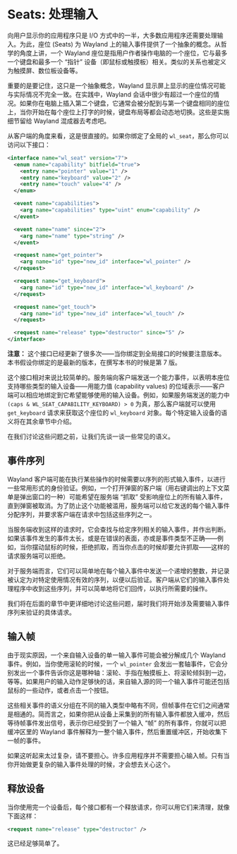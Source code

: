 # Seats: 处理输入

向用户显示你的应用程序只是 I/O 方式中的一半，大多数应用程序还需要处理输入。为此，座位 (Seats) 为 Wayland 上的输入事件提供了一个抽象的概念。从哲学的角度上讲，一个 Wayland 座位是指用户作者操作电脑的一个座位，它与最多一个键盘和最多一个 “指针” 设备（即鼠标或触摸板）相关。类似的关系也被定义为触摸屏、数位板设备等。

重要的是要记住，这只是一个抽象概念，Wayland 显示屏上显示的座位情况可能与实际情况不完全一致。在实践中，Wayland 会话中很少有超过一个座位的情况。如果你在电脑上插入第二个键盘，它通常会被分配到与第一个键盘相同的座位上，当你开始在每个座位上打字的时候，键盘布局等都会动态地切换。这些是实施细节留给 Wayland 混成器去考虑吧。

从客户端的角度来看，这是很直接的。如果你绑定了全局的 `wl_seat`，那么你可以访问以下接口：

```xml
<interface name="wl_seat" version="7">
  <enum name="capability" bitfield="true">
    <entry name="pointer" value="1" />
    <entry name="keyboard" value="2" />
    <entry name="touch" value="4" />
  </enum>

  <event name="capabilities">
    <arg name="capabilities" type="uint" enum="capability" />
  </event>

  <event name="name" since="2">
    <arg name="name" type="string" />
  </event>

  <request name="get_pointer">
    <arg name="id" type="new_id" interface="wl_pointer" />
  </request>

  <request name="get_keyboard">
    <arg name="id" type="new_id" interface="wl_keyboard" />
  </request>

  <request name="get_touch">
    <arg name="id" type="new_id" interface="wl_touch" />
  </request>

  <request name="release" type="destructor" since="5" />
</interface>
```

**注意：** 这个接口已经更新了很多次——当你绑定到全局接口的时候要注意版本。本书假设你绑定的是最新的版本，在撰写本书的时候是第 7 版。

这个接口相对来说比较简单的。服务端向客户端发送一个能力事件，以表明本座位支持哪些类型的输入设备——用能力值 (capability values) 的位域表示——客户端可以相应地绑定到它希望能够使用的输入设备。例如，如果服务端发送的能力中 `(caps & WL_SEAT_CAPABILITY_KEYBOARD) > 0` 为真，那么客户端就可以使用 `get_keyboard` 请求来获取这个座位的 `wl_keyboard` 对象。每个特定输入设备的语义将在其余章节中介绍。

在我们讨论这些问题之前，让我们先谈一谈一些常见的语义。

## 事件序列

Wayland 客户端可能在执行某些操作的时候需要以序列的形式输入事件，以进行一些常用形式的身份验证。例如，一个打开弹窗的客户端（用右键调出的上下文菜单是弹出窗口的一种）可能希望在服务端 “抓取” 受影响座位上的所有输入事件，直到弹窗被取消。为了防止这个功能被滥用，服务端可以给它发送的每个输入事件分配序列，并要求客户端在请求中包括这些序列之一。

当服务端收到这样的请求时，它会查找与给定序列相关的输入事件，并作出判断。如果该事件发生的事件太长，或是在错误的表面，亦或是事件类型不正确——例如，当你摆动鼠标的时候，拒绝抓取，而当你点击的时候却要允许抓取——这样的请求服务端可以拒绝。

对于服务端而言，它们可以简单地在每个输入事件中发送一个递增的整数，并记录被认定为对特定使用情况有效的序列，以便以后验证。客户端从它们的输入事件处理程序中收到这些序列，并可以简单地将它们回传，以执行所需要的操作。

我们将在后面的章节中更详细地讨论这些问题，届时我们将开始涉及需要输入事件序列来验证的具体请求。

## 输入帧

由于现实原因，一个来自输入设备的单一输入事件可能会被分解成几个 Wayland 事件。例如，当你使用滚轮的时候，一个 `wl_pointer` 会发出一套轴事件，它会分别发出一个事件告诉你这是哪种轴：滚轮、手指在触摸板上、将滚轮倾斜到一边，等等。如果用户的输入动作足够快的话，来自输入源的同一个输入事件可能还包括鼠标的一些动作，或者点击一个按钮。

这些相关事件的语义分组在不同的输入类型中略有不同，但帧事件在它们之间通常是相通的。简而言之，如果你把从设备上采集到的所有输入事件都放入缓冲，然后等待帧事件发出信号，表示你已经受到了一个输入 “帧” 的所有事件，你就可以把缓冲区里的 Wayland 事件解释为一整个输入事件，然后重置缓冲区，开始收集下一帧的事件。

如果这听起来太过复杂，请不要担心。许多应用程序并不需要担心输入帧。只有当你开始做更复杂的输入事件处理的时候，才会想去关心这个。

## 释放设备

当你使用完一个设备后，每个接口都有一个释放请求，你可以用它们来清理，就像下面这样：

```xml
<request name="release" type="destructor" />
```

这已经足够简单了。